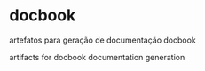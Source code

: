 docbook
=======
artefatos para geração de documentação docbook

artifacts for docbook documentation generation
